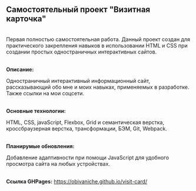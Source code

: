<h2>Самостоятельный проект "Визитная карточка"</h2>

<br>Первая полностью самостоятельная работа. Данный проект создан для практического закрепления навыков в использовании HTML и CSS при создании простых одностраничных интерактивных сайтов.

<br><strong>Описание:</strong> <p>Одностраничный интерактивный информационный сайт, рассказывающий обо мне и моих навыках, применяемых в разработке. Также ссылки на мои соцсети.</p>

<br><strong>Основные технологии:</strong> <p>HTML, CSS, javaScript, Flexbox, Grid и семантическая верстка, кроссбраузерная верстка, трансформации, БЭМ, Git, Webpack.</p>

<br><strong>Планирумые обновления:</strong> <p>Добавление адаптивности при помощи JavaScript для удобного просмотра сайта на любых устройствах.<p>

<br><strong>Ссылка GHPages:</strong> https://obivaniche.github.io/visit-card/

